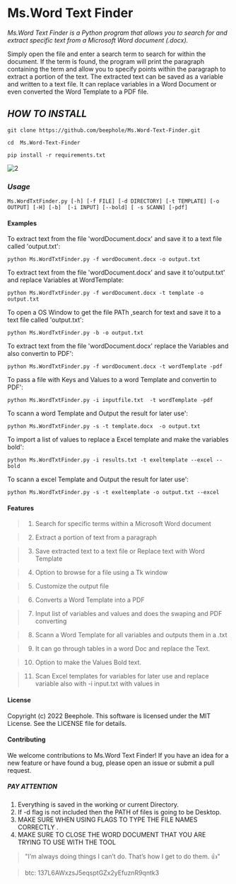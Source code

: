 # Ms.Word Text Finder



*Ms.Word Text Finder is a Python program that allows you to search for and extract specific text from a Microsoft Word document (.docx).*

Simply open the file and enter a search term to search for within the document. If the term is found, the program will print the 
paragraph containing the term and allow you to specify points within the paragraph to extract a portion of the text.
The extracted text can be saved as a variable and written to a text file. It can replace variables in a Word Document
or even converted the Word Template to a PDF file.




## *HOW TO INSTALL*

```      
git clone https://github.com/beephole/Ms.Word-Text-Finder.git
```
```
cd  Ms.Word-Text-Finder
```
```
pip install -r requirements.txt
```

![2](https://user-images.githubusercontent.com/118709832/209482396-c8dc19dc-4374-44a2-9847-4d2dfe9a11c7.png)




### *Usage*


```
Ms.WordTxtFinder.py [-h] [-f FILE] [-d DIRECTORY] [-t TEMPLATE] [-o OUTPUT] [-H] [-b]  [-i INPUT] [--bold] [ -s SCANN] [-pdf]
```




#### **Examples**



To extract text from the file 'wordDocument.docx' and save it to a text file called 'output.txt':

```
python Ms.WordTxtFinder.py -f wordDocument.docx -o output.txt
```

To extract text from the file 'wordDocument.docx' and save it to'output.txt' and replace Variables at WordTemplate:

```
python Ms.WordTxtFinder.py -f wordDocument.docx -t template -o output.txt
```

To open a OS Window to get the file PATh ,search for text and save it to a text file called 'output.txt':

```
python Ms.WordTxtFinder.py -b -o output.txt
```

To extract text from the file 'wordDocument.docx' replace the Variables and also convertin to PDF':

```
python Ms.WordTxtFinder.py -f wordDocument.docx -t wordTemplate -pdf
```

To pass a file with Keys and Values to a word Template and convertin to PDF':

```
python Ms.WordTxtFinder.py -i inputfile.txt  -t wordTemplate -pdf
```
To scann a word Template and Output the result for later use':

```
python Ms.WordTxtFinder.py -s -t template.docx  -o output.txt 
```
To import a list of values to replace a Excel template and make the variables bold':

```
python Ms.WordTxtFinder.py -i results.txt -t exeltemplate --excel --bold
```
To scann a excel Template and Output the result for later use':

```
python Ms.WordTxtFinder.py -s -t exeltemplate -o output.txt --excel

```

 



#### **Features**



   >1. Search for specific terms within a Microsoft Word document
   
   >2. Extract a portion of text from a paragraph
   
   >3. Save extracted text to a text file or Replace text with Word Template
   
   >4. Option to browse for a file using a Tk window
   
   >5. Customize the output file 

   >6. Converts a Word Template into a PDF
   
   >7. Input list of variables and values and does the swaping and PDF converting
   
   >8. Scann a Word Template for all variables and outputs them in a .txt
   
   >9. It can go through tables in a word Doc and replace the Text.
   
   >10. Option to make the Values Bold text.

   >11. Scan Excel templates for variables for later use and replace variable also with -i input.txt with values in




#### **License**


Copyright (c) 2022 Beephole. This software is licensed under the MIT License. See the LICENSE file for details.




#### **Contributing**


We welcome contributions to Ms.Word Text Finder! If you have an idea for a new feature or have found a bug, 
please open an issue or submit a pull request.

 
   
   
   


##### *PAY ATTENTION*


1. Everything is saved in the working or current Directory.
2. If -d flag is not included then the PATH of files is going to be Desktop.
3. MAKE SURE WHEN USING FLAGS TO TYPE THE FILE NAMES CORRECTLY .
4. MAKE SURE TO CLOSE THE WORD DOCUMENT THAT YOU ARE TRYING TO USE WITH THE TOOL




> "I’m always doing things I can’t do. That’s how I get to do them. :+1:"

> btc: 137L6AWxzsJ5eqsptGZx2yEfuznR9qntk3
